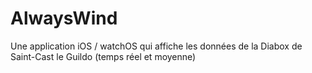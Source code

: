 # AlwaysWind

Une application iOS / watchOS qui affiche les données de la Diabox de Saint-Cast le Guildo (temps réel et moyenne)
